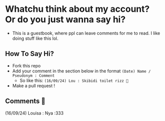 # Whatchu think about my account? Or do you just wanna say hi?
- This is a guestbook, where ppl can leave comments for me to read. I like doing stuff like this lol.

## How To Say Hi?
- Fork this repo
- Add your comment in the section below in the format
  ```(Date) Name / Pseudonym : Comment```
  - So like this:
  ```(16/09/24) Lou : Skibidi toilet rizz 💜```
- Make a pull request !


## Comments 🎍 
<div align = left>
<!--Input here !!-->
(16/09/24) Louisa : Nya :333 


</div>
